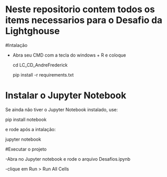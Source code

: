 # Neste repositorio contem todos os items necessarios para o Desafio da Lightghouse

#Intalação 
- Abra seu CMD com a tecla do windows + R e coloque

  cd LC_CD_AndreFrederick
  
  pip install -r requirements.txt

# Instalar o Jupyter Notebook

Se ainda não tiver o Jupyter Notebook instalado, use:

pip install notebook

e rode após a intalação:

  jupyter notebook

#Executar o projeto

-Abra no Jupyter notebook e rode o arquivo Desafios.ipynb

-clique em Run > Run All Cells



